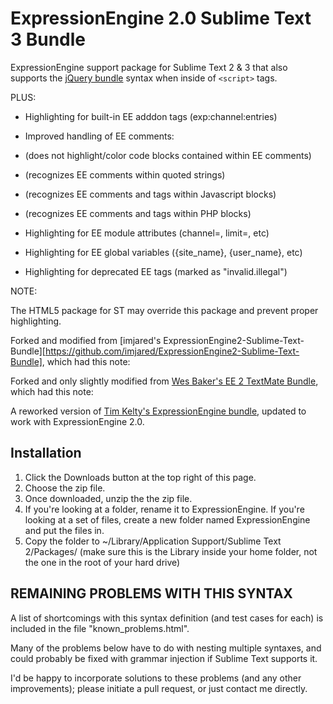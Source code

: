 ExpressionEngine 2.0 Sublime Text 3 Bundle
==========================================

ExpressionEngine support package for Sublime Text 2 &amp; 3 that also supports the [jQuery bundle](https://github.com/mrmartineau/jQuery) syntax when inside of `<script>` tags.

PLUS:

* Highlighting for built-in EE adddon tags (exp:channel:entries)

* Improved handling of EE comments:
* (does not highlight/color code blocks contained within EE comments)
* (recognizes EE comments within quoted strings)
* (recognizes EE comments and tags within Javascript blocks)
* (recognizes EE comments and tags within PHP blocks)

* Highlighting for EE module attributes (channel=, limit=, etc)

* Highlighting for EE global variables ({site_name}, {user_name}, etc)

* Highlighting for deprecated EE tags (marked as "invalid.illegal")



NOTE:

The HTML5 package for ST may override this package and prevent proper highlighting.

Forked and modified from [imjared's ExpressionEngine2-Sublime-Text-Bundle][https://github.com/imjared/ExpressionEngine2-Sublime-Text-Bundle], which had this note:

Forked and only slightly modified from [Wes Baker's EE 2 TextMate Bundle](https://github.com/wesbaker/ExpressionEngine2.tmbundle), which had this note:

A reworked version of [Tim Kelty's ExpressionEngine bundle](http://github.com/timkelty/expressionengine-tweaked-tmbundle), updated to work with ExpressionEngine 2.0.

Installation
------------

1. Click the Downloads button at the top right of this page.
2. Choose the zip file.
3. Once downloaded, unzip the the zip file.
4. If you're looking at a folder, rename it to ExpressionEngine. If you're looking at a set of files, create a new folder named ExpressionEngine and put the files in.
5. Copy the folder to ~/Library/Application Support/Sublime Text 2/Packages/ (make sure this is the Library inside your home folder, not the one in the root of your hard drive)





REMAINING PROBLEMS WITH THIS SYNTAX
-----------------------------------

A list of shortcomings with this syntax definition (and test cases for each) is included in the file "known_problems.html".

Many of the problems below have to do with nesting multiple syntaxes, and could probably be fixed with grammar injection if Sublime Text supports it.

I'd be happy to incorporate solutions to these problems (and any other improvements); please initiate a pull request, or just contact me directly.

